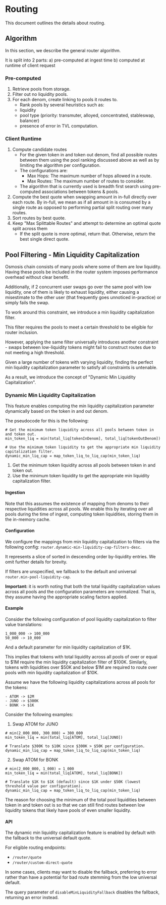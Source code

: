 # Routing

This document outlines the details about routing.

## Algorithm

In this section, we describe the general router algorithm.

It is split into 2 parts: a) pre-computed at ingest time b) computed at runtime of client request

### Pre-computed

1. Retrieve pools from storage.
2. Filter out no liquidity pools.
3. For each denom, create linking to pools it routes to.
   * Rank pools by several heuristics such as:
    -   liquidity
    -   pool type (priority: transmuter, alloyed, concentrated, stableswap, balancer)
    -   presence of error in TVL computation.

### Client Runtime

1. Compute candidate routes
    - For the given token in and token out denom, find all possible routes
      between them using the pool ranking discussed above as well as by limiting
      the algorithm per configuration.
    - The configurations are:
        - Max Hops: The maximum number of hops allowed in a route.
        - Max Routes: The maximum number of routes to consider.
    - The algorithm that is currently used is breadth first search using pre-computed associations between tokens & pools.
2. Compute the best quote when swapping amount in in-full directly over each route. By in-full, we mean as if all amount in
is consumed by a single route as opposed to performing partial split routing over many routes.
3. Sort routes by best quote.
4. Keep "Max Splittable Routes" and attempt to determine an optimal quote split across them
    - If the split quote is more optimal, return that. Otherwise, return the best single direct quote.

## Pool Filtering - Min Liquidity Capitalization

Osmosis chain consists of many pools where some of them are low liquidity.
Having these pools be included in the router system imposes performance overhead
without clear benefit.

Additionally, if 2 concurrent user swaps go over the same pool with low liquidity, one
of them is likely to exhaust liquidity, either causing a misestimate to the other user
(that frequently goes unnoticed in-practice) or simply fails the swap.

To work around this constraint, we introduce a min liquidity capitalization filter.

This filter requires the pools to meet a certain threshold to be eligible for router inclusion.

However, applying the same filter universally introduces another constraint - swaps between low-liquidity 
tokens might fail to construct routes due to not meeting a high threshold.

Given a large number of tokens with varying liquidity, finding the perfect min liquidity capitalization
parameter to satisfy all constraints is untenable.

As a result, we introduce the concept of "Dynamic Min Liquidity Capitalization".

### Dynamic Min Liquidity Capitalization

This feature enables computing the min liquidity capitalization parameter dynamically based
on the token in and out denom.

The pseudocode for this is the following:
```
# Get the minimum token liquidity across all pools between token in and token out.
min_token_liq = min(total_liq[tokenInDenom], total_liq[tokenOutDenom])

# Use the minimum token liquidity to get the appropriate min liquidity capitalization filter.
dynamic_min_liq_cap = map_token_liq_to_liq_cap(min_token_liq)
```

1. Get the minimum token liquidity across all pools between token in and token out.
2. Use the minimum token liquidity to get the appropriate min liquidity capitalization filter.

#### Ingestion

Note that this assumes the existence of mapping from denoms to their respective liquidities
across all pools. We enable this by iterating over all pools during the time of ingest,
computing token liquidities, storing them in the in-memory cache.

#### Configuration

We configure the mappings from min liquidity capitalization to filters via the following config:
`router.dynamic-min-liquidity-cap-filters-desc`.

It represents a slice of sorted in descending order by-liquidity entries. We omit further details for brevity.

If filters are unspecified, we fallback to the default and universal `router.min-pool-liquidity-cap`.

**Important:** it is worth noting that both the total liquidity capitalization values across all pools
and the configuration parameters are normalized. That is, they assume having the appropriate scaling factors
applied.

#### Example

Consider the following configuration of pool liquidity capitalization to filter value translations:
```
1_000_000 -> 100_000
50_000 -> 10_000
```

And a default parameter for min liquidity capitalization of $1K.

This implies that tokens with total liquidity across all pools of over or equal to $1M require the min
liquidity capitalization filter of $100K. Similarly, tokens with liquidities over $50K and below $1M
are required to route over pools with min liquidity capitalization of $10K.

Assume we have the following liquidity capitalizations across all pools for the tokens:
```
- ATOM -> $2M
- JUNO -> $300K
- BONK -> $1K
```

Consider the following examples:

1. Swap ATOM for JUNO
```
# min(2_000_000, 300_000) = 300_000
min_token_liq = min(total_liq[ATOM], total_liq[JUNO])

# Translate $300K to $10K since $300K > $50K per configuration.
dynamic_min_liq_cap = map_token_liq_to_liq_cap(min_token_liq)
```

2. Swap ATOM for BONK
```
# min(2_000_000, 1_000) = 1_000
min_token_liq = min(total_liq[ATOM], total_liq[BONK])

# Translate $1K to $1K (default) since $1K under $50K (lowest threshold value per configuration).
dynamic_min_liq_cap = map_token_liq_to_liq_cap(min_token_liq)
```

The reason for choosing the minimum of the total pool liquidities between token in and token out is
so that we can still find routes between low liquidity tokens that likely have pools of even smaller liquidity.

#### API

The dynamic min liquidity capitalization feature is enabled by default with the fallback to the universal
default quote.

For eligible routing endpoints:
- `/router/quote`
- `/router/custom-direct-quote`

In some cases, clients may want to disable the fallback, preferring to error rather than have a potential
for bad route stemming from the low universal default.

The query parameter of `disableMinLiquidityFallback` disables the fallback, returning an error instead.
